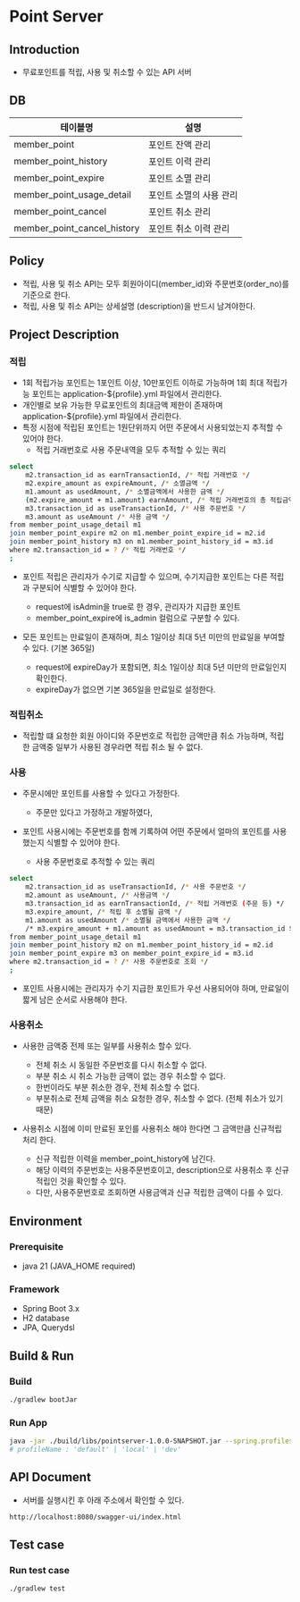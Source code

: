 # Point Server

## Introduction
- 무료포인트를 적립, 사용 및 취소할 수 있는 API 서버

## DB
| 테이블명                        | 설명            |
|-----------------------------|---------------|
| member_point                | 포인트 잔액 관리     |
| member_point_history        | 포인트 이력 관리     |
| member_point_expire         | 포인트 소멸 관리     |
| member_point_usage_detail   | 포인트 소멸의 사용 관리 |
| member_point_cancel         | 포인트 취소 관리     |
| member_point_cancel_history | 포인트 취소 이력 관리  |

## Policy
- 적립, 사용 및 취소 API는 모두 회원아이디(member_id)와 주문번호(order_no)를 기준으로 한다.
- 적립, 사용 및 취소 API는 상세설명 (description)을 반드시 남겨야한다.

## Project Description
### 적립
+ 1회 적립가능 포인트는 1포인트 이상, 10만포인트 이하로 가능하며 1회 최대 적립가능 포인트는 application-${profile}.yml 파일에서 관리한다.
+ 개인별로 보유 가능한 무료포인트의 최대금액 제한이 존재하며 application-${profile}.yml 파일에서 관리한다.
+ 특정 시점에 적립된 포인트는 1원단위까지 어떤 주문에서 사용되었는지 추적할 수 있어야 한다.
  - 적립 거래번호로 사용 주문내역을 모두 추적할 수 있는 쿼리
```bash
select
	m2.transaction_id as earnTransactionId, /* 적립 거래번호 */
    m2.expire_amount as expireAmount, /* 소멸금액 */
    m1.amount as usedAmount, /* 소멸금액에서 사용한 금액 */
    (m2.expire_amount + m1.amount) earnAmount, /* 적립 거래번호의 총 적립금액 */
    m3.transaction_id as useTransactionId, /* 사용 주문번호 */
    m3.amount as useAmount /* 사용 금액 */
from member_point_usage_detail m1
join member_point_expire m2 on m1.member_point_expire_id = m2.id
join member_point_history m3 on m1.member_point_history_id = m3.id
where m2.transaction_id = ? /* 적립 거래번호 */
;
```

+ 포인트 적립은 관리자가 수기로 지급할 수 있으며, 수기지급한 포인트는 다른 적립과 구분되어 식별할 수 있어야 한다.
  - request에 isAdmin을 true로 한 경우, 관리자가 지급한 포인트
  - member_point_expire에 is_admin 컬럼으로 구분할 수 있다.

+ 모든 포인트는 만료일이 존재하며, 최소 1일이상 최대 5년 미만의 만료일을 부여할 수 있다. (기본 365일)
  - request에 expireDay가 포함되면, 최소 1일이상 최대 5년 미만의 만료일인지 확인한다.
  - expireDay가 없으면 기본 365일을 만료일로 설정한다.

### 적립취소
+ 적립할 떄 요청한 회원 아이디와 주문번호로 적립한 금액만큼 취소 가능하며, 적립한 금액중 일부가 사용된 경우라면 적립 취소 될 수 없다.

### 사용
+ 주문시에만 포인트를 사용할 수 있다고 가정한다.
  - 주문만 있다고 가정하고 개발하였다,

+ 포인트 사용시에는 주문번호를 함께 기록하여 어떤 주문에서 얼마의 포인트를 사용했는지 식별할 수 있어야 한다.
  - 사용 주문번호로 추적할 수 있는 쿼리
```bash
select
	m2.transaction_id as useTransactionId, /* 사용 주문번호 */
    m2.amount as useAmount, /* 사용금액 */
	m3.transaction_id as earnTransactionId, /* 적립 거래번호 (주문 등) */
    m3.expire_amount, /* 적립 후 소멸될 금액 */
    m1.amount as usedAmount /* 소멸될 금액에서 사용한 금액 */
    /* m3.expire_amount + m1.amount as usedAmount = m3.transaction_id 의 적립 금액 */
from member_point_usage_detail m1
join member_point_history m2 on m1.member_point_history_id = m2.id
join member_point_expire m3 on member_point_expire_id = m3.id
where m2.transaction_id = ? /* 사용 주문번호로 조회 */
; 
```

+ 포인트 사용시에는 관리자가 수기 지급한 포인트가 우선 사용되어야 하며, 만료일이 짧게 남은 순서로 사용해야 한다.

### 사용취소
+ 사용한 금액중 전제 또는 일부를 사용취소 할수 있다.
  - 전체 취소 시 동일한 주문번호를 다시 취소할 수 없다.
  - 부분 취소 시 취소 가능한 금액이 없는 경우 취소할 수 없다.
  - 한번이라도 부분 취소한 경우, 전체 취소할 수 없다.
  - 부분취소로 전체 금액을 취소 요청한 경우, 취소할 수 없다. (전체 취소가 있기 때문)

+ 사용취소 시점에 이미 만료된 포인를 사용취소 해야 한다면 그 금액만큼 신규적립 처리 한다.
  - 신규 적립한 이력을 member_point_history에 남긴다.
  - 해당 이력의 주문번호는 사용주문번호이고, description으로 사용취소 후 신규적립인 것을 확인할 수 있다.
  - 다만, 사용주문번호로 조회하면 사용금액과 신규 적립한 금액이 다를 수 있다.

## Environment
### Prerequisite
- java 21 (JAVA_HOME required)

### Framework
- Spring Boot 3.x
- H2 database
- JPA, Querydsl

## Build & Run
### Build
```bash
./gradlew bootJar
```

### Run App
```bash
java -jar ./build/libs/pointserver-1.0.0-SNAPSHOT.jar --spring.profiles.active=${profileName}
# profileName : 'default' | 'local' | 'dev'
```

## API Document
- 서버를 실행시킨 후 아래 주소에서 확인할 수 있다.
```bash
http://localhost:8080/swagger-ui/index.html
```

## Test case
### Run test case
```bash
./gradlew test
```